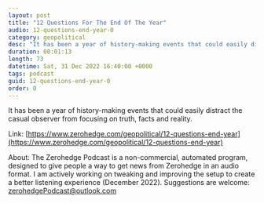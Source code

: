 ```yaml
---
layout: post
title: "12 Questions For The End Of The Year"
audio: 12-questions-end-year-0
category: geopolitical
desc: "It has been a year of history-making events that could easily distract the casual observer from focusing on truth, facts and reality."
duration: 00:01:13
length: 73
datetime: Sat, 31 Dec 2022 16:40:00 +0000
tags: podcast
guid: 12-questions-end-year-0
order: 0
---
```

It has been a year of history-making events that could easily distract the casual observer from focusing on truth, facts and reality.

Link: [https://www.zerohedge.com/geopolitical/12-questions-end-year](https://www.zerohedge.com/geopolitical/12-questions-end-year)

About: The Zerohedge Podcast is a non-commercial, automated program, designed to give people a way to get news from Zerohedge in an audio format.  I am actively working on tweaking and improving the setup to create a better listening experience (December 2022).  Suggestions are welcome: [zerohedgePodcast@outlook.com](mailto:zerohedgePodcast@outlook.com)